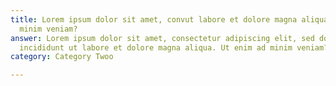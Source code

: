 ```yaml
---
title: Lorem ipsum dolor sit amet, convut labore et dolore magna aliqua. Ut enim ad
  minim veniam?
answer: Lorem ipsum dolor sit amet, consectetur adipiscing elit, sed do eiusmod tempor
  incididunt ut labore et dolore magna aliqua. Ut enim ad minim veniam?
category: Category Twoo

---
```

